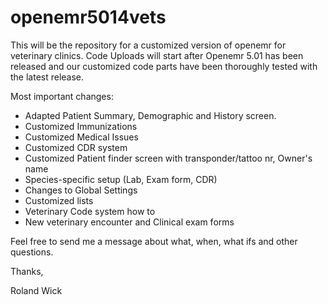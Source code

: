 # openemr5014vets

This will be the repository for a customized version of openemr for veterinary clinics. Code Uploads will start after Openemr 5.01 has been released and our customized code parts have been thoroughly tested with the latest release.

Most important changes:
- Adapted Patient Summary, Demographic and History screen.
- Customized Immunizations
- Customized Medical Issues
- Customized CDR system
- Customized Patient finder screen with transponder/tattoo nr, Owner's name
- Species-specific setup (Lab, Exam form, CDR)
- Changes to Global Settings 
- Customized lists
- Veterinary Code system how to
- New veterinary encounter and Clinical exam forms

Feel free to send me a message about what, when, what ifs and other questions.

Thanks,

Roland Wick
